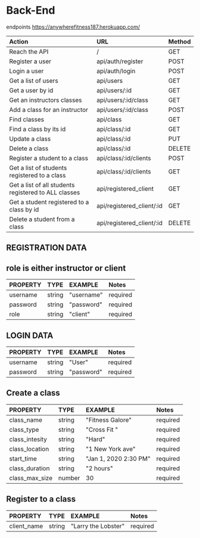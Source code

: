 # Back-End

endpoints
https://anywherefitness187.herokuapp.com/

| Action                                               | URL                       | Method |
| :--------------------------------------------------- | :------------------------ | :----- |
| Reach the API                                        | /                         | GET    |
| Register a user                                      | api/auth/register         | POST   |
| Login a user                                         | api/auth/login            | POST   |
| Get a list of users                                  | api/users                 | GET    |
| Get a user by id                                     | api/users/:id             | GET    |
| Get an instructors classes                           | api/users/:id/class       | GET    |
| Add a class for an instructor                        | api/users/:id/class       | POST   |
| Find classes                                         | api/class                 | GET    |
| Find a class by its id                               | api/class/:id             | GET    |
| Update a class                                       | api/class/:id             | PUT    |
| Delete a class                                       | api/class/:id             | DELETE |
| Register a student to a class                        | api/class/:id/clients     | POST   |
| Get a list of students registered to a class         | api/class/:id/clients     | GET    |
| Get a list of all students registered to ALL classes | api/registered_client     | GET    |
| Get a student registered to a class by id            | api/registered_client/:id | GET    |
| Delete a student from a class                        | api/registered_client/:id | DELETE    |

## REGISTRATION DATA

## role is either instructor or client

| PROPERTY | TYPE   | EXAMPLE    | Notes    |
| :------- | :----- | :--------- | :------- |
| username | string | "username" | required |
| password | string | "password" | required |
| role | string | "client" | required | 

## LOGIN DATA

| PROPERTY | TYPE   | EXAMPLE    | Notes    |
| :------- | :----- | :--------- | :------- |
| username | string | "User"     | required |
| password | string | "password" | required |

## Create a class

| PROPERTY       | TYPE   | EXAMPLE               | Notes    |
| :------------- | :----- | :-------------------- | :------- |
| class_name     | string | "Fitness Galore"      | required |
| class_type     | string | "Cross Fit "          | required |
| class_intesity | string | "Hard"                | required |
| class_location | string | "1 New York ave"      | required |
| start_time     | string | "Jan 1, 2020 2:30 PM" | required |
| class_duration | string | "2 hours"             | required |
| class_max_size | number | 30                    | required |

## Register to a class

| PROPERTY    | TYPE   | EXAMPLE             | Notes    |
| :---------- | :----- | :------------------ | :------- |
| client_name | string | "Larry the Lobster" | required |
